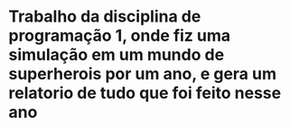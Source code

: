 # Trabalho da disciplina de programação 1, onde fiz uma simulação em um mundo de superherois por um ano, e gera um relatorio de tudo que foi feito nesse ano
